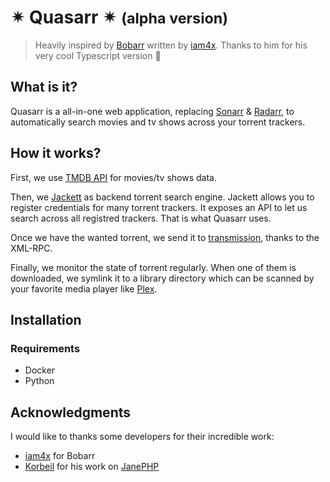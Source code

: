 # ✴ Quasarr ✴ <small>(alpha version)</small>

> Heavily inspired by [Bobarr](https://github.com/iam4x/bobarr) written by [iam4x](https://twitter.com/iam4x). Thanks to him for his very cool Typescript version 👏

## What is it?

Quasarr is a all-in-one web application, replacing [Sonarr](https://github.com/Sonarr/Sonarr) & [Radarr](https://github.com/Radarr/Radarr/), to automatically search movies and tv shows across your torrent trackers.

## How it works?

First, we use [TMDB API](developers.themoviedb.org/) for movies/tv shows data.

Then, we [Jackett](https://github.com/Jackett/Jackett) as backend torrent search engine.
Jackett allows you to register credentials for many torrent trackers. 
It exposes an API to let us search across all registred trackers. 
That is what Quasarr uses.

Once we have the wanted torrent, we send it to [transmission](https://github.com/transmission/transmission), thanks to the XML-RPC.

Finally, we monitor the state of torrent regularly. 
When one of them is downloaded, we symlink it to a library directory which can be scanned by your favorite media player like [Plex](https://plex.tv).

## Installation

### Requirements

- Docker
- Python

## Acknowledgments

I would like to thanks some developers for their incredible work:

- [iam4x](https://github.com/iam4x) for Bobarr
- [Korbeil](https://github.com/Korbeil/) for his work on [JanePHP](https://github.com/janephp/janephp)

